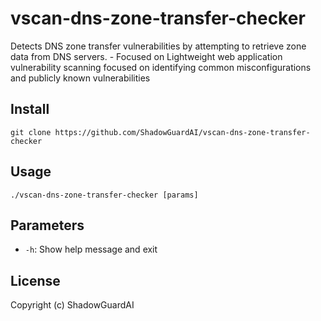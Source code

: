 # vscan-dns-zone-transfer-checker
Detects DNS zone transfer vulnerabilities by attempting to retrieve zone data from DNS servers. - Focused on Lightweight web application vulnerability scanning focused on identifying common misconfigurations and publicly known vulnerabilities

## Install
`git clone https://github.com/ShadowGuardAI/vscan-dns-zone-transfer-checker`

## Usage
`./vscan-dns-zone-transfer-checker [params]`

## Parameters
- `-h`: Show help message and exit

## License
Copyright (c) ShadowGuardAI
